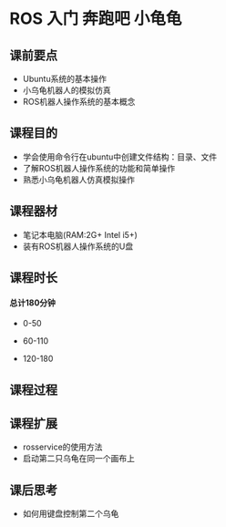 # ROS 入门 奔跑吧 小龟龟

## 课前要点

* Ubuntu系统的基本操作
* 小乌龟机器人的模拟仿真
* ROS机器人操作系统的基本概念

## 课程目的

* 学会使用命令行在ubuntu中创建文件结构：目录、文件
* 了解ROS机器人操作系统的功能和简单操作
* 熟悉小乌龟机器人仿真模拟操作

## 课程器材

* 笔记本电脑\(RAM:2G+ Intel i5+\)
* 装有ROS机器人操作系统的U盘

## 课程时长

#### **总计180分钟**

* 0-50

* 60-110

* 120-180

## 课程过程



## 课程扩展

* rosservice的使用方法
* 启动第二只乌龟在同一个画布上

## 课后思考

* 如何用键盘控制第二个乌龟



